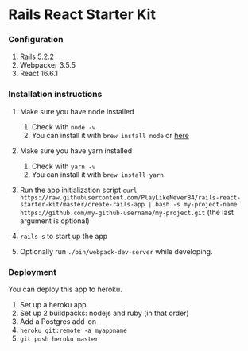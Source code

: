 # Rails React Starter Kit
### Configuration
1. Rails 5.2.2
2. Webpacker 3.5.5
3. React 16.6.1

### Installation instructions

1. Make sure you have node installed
	1. Check with `node -v`
	2. You can install it with `brew install node` or [here](https://nodejs.org)
2. Make sure you have yarn installed
	1. Check with `yarn -v`
	2. You can install it with `brew install yarn`
3. Run the app initialization script `curl https://raw.githubusercontent.com/PlayLikeNeverB4/rails-react-starter-kit/master/create-rails-app | bash -s my-project-name https://github.com/my-github-username/my-project.git`
(the last argument is optional)

4. `rails s` to start up the app
5. Optionally run `./bin/webpack-dev-server` while developing.

### Deployment

You can deploy this app to heroku.

1. Set up a heroku app
2. Set up 2 buildpacks: nodejs and ruby (in that order)
3. Add a Postgres add-on
4. `heroku git:remote -a myappname`
5. `git push heroku master`
